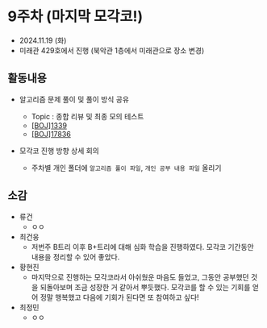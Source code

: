 # 9주차 (마지막 모각코!)
- 2024.11.19 (화)
- 미래관 429호에서 진행 (북악관 1층에서 미래관으로 장소 변경)

## 활동내용
- 알고리즘 문제 풀이 및 풀이 방식 공유
  - Topic : 종합 리뷰 및 최종 모의 테스트
  - [[BOJ]1339](https://www.acmicpc.net/problem/1339)
  - [[BOJ]17836](https://www.acmicpc.net/problem/17836)

- 모각코 진행 방향 상세 회의
  - 주차별 개인 폴더에 `알고리즘 풀이 파일`, `개인 공부 내용 파일` 올리기



## 소감
- 류건
  - ㅇㅇ
- 최건웅
  - 저번주 B트리 이후 B+트리에 대해 심화 학습을 진행하였다. 모각코 기간동안 내용을 정리할 수 있어 좋았다.
- 황현진
  - 마지막으로 진행하는 모각코라서 아쉬웠운 마음도 들었고, 그동안 공부했던 것을 되돌아보며 조금 성장한 거 같아서 뿌듯했다. 모각코를 할 수 있는 기회를 얻어 정말 행복했고 다음에 기회가 된다면 또 참여하고 싶다!
- 최정민
  - ㅇㅇ
